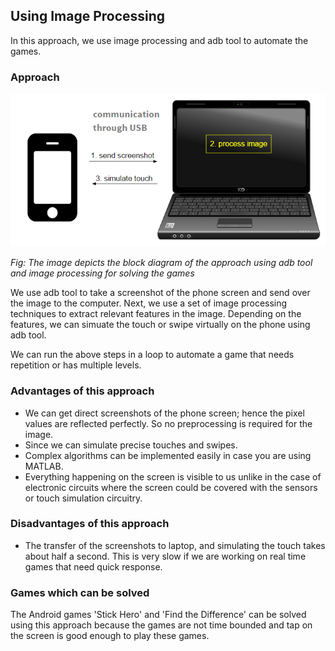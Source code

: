 ## Using Image Processing

In this approach, we use image processing and adb tool to automate the games. 

### Approach

![image1](/Images/methods-1.png)

*Fig: The image depicts the block diagram of the approach using adb tool and image processing for solving the games*

We use adb tool to take a screenshot of the phone screen and send over the image to the computer. Next, we use a set of image processing techniques to extract relevant features in the image. Depending on the features, we can simuate the touch or swipe virtually on the phone using adb tool. 

We can run the above steps in a loop to automate a game that needs repetition or has multiple levels.

### Advantages of this approach

- We can get direct screenshots of the phone screen; hence the pixel values are reflected perfectly. So no preprocessing is required for the image.
- Since we can simulate precise touches and swipes.
- Complex algorithms can be implemented easily in case you are using MATLAB.
- Everything happening on the screen is visible to us unlike in the case of electronic circuits where the screen could be covered with the sensors or touch simulation circuitry.


### Disadvantages of this approach

- The transfer of the screenshots to laptop, and simulating the touch takes about half a second. This is very slow if we are working on real time games that need quick response.
 
### Games which can be solved

The Android games 'Stick Hero' and 'Find the Difference' can be solved using this approach because the games are not time bounded and tap on the screen is good enough to play these games.
